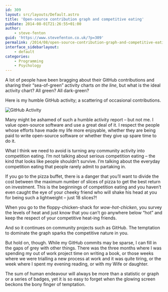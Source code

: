 ```yaml
---
id: 309
layout: src/layouts/Default.astro
title: 'Open-source contribution graph and competitive eating'
pubDate: 2014-08-01T21:26:55+01:00
author:
    - steve-fenton
guid: 'https://www.stevefenton.co.uk/?p=309'
permalink: /2014/08/open-source-contribution-graph-and-competitive-eating/
interface_sidebarlayout:
    - default
categories:
    - Programming
    - Psychology
---
```


A lot of people have been bragging about their GitHub contributions and sharing their “sea-of-green” activity charts *on the line*, but what is the ideal activity chart? All green? All dark-green?

Here is my humble GitHub activity; a scattering of occasional contributions.

![GitHub Activity](https://www.stevefenton.co.uk/wp-content/uploads/2015/07/github-activity.png)

Many might be ashamed of such a humble activity report – but not me. I value open-source software and use a great deal of it. I respect the people whose efforts have made my life more enjoyable, whether they are being paid to write open-source software or whether they give up spare time to do it.

What I think we need to avoid is turning any community activity into competition eating. I’m not talking about serious competition eating – the kind that looks like people shouldn’t survive. I’m talking about the everyday competition eating that people rarely admit to partaking in.

If you go to the pizza buffet, there is a danger that you’ll want to divide the cost between the maximum number of slices of pizza to get the best return on investment. This is the beginnings of competition eating and you haven’t even caught the eye of your cheeky friend who will shake his head at you for being such a lightweight – just 18 slices?!

When you go to the floppy-chicken-shack for *wow-hot-chicken*, you survey the levels of heat and just know that you can’t go anywhere below “hot” and keep the respect of your competitive heat-ing friends.

And so it continues on community projects such as GitHub. The temptation to dominate the graph sparks the competitive nature in you.

But hold on, though. While my GitHub commits may be sparse, I can fill in the gaps of grey with other things. There was the three months where I was spending my out of work project time on writing a book, or those weeks where we were trialling a new process at work and it was quite tiring, or the week where I spent my evening reading, or with my Wife or daughter.

The sum of human endeavour will always be more than a statistic or graph or a series of badges, yet it is so easy to forget when the glowing screen beckons the bony finger of temptation.